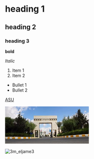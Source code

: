 # heading 1
## heading 2
### heading 3
**bold**


_Italic_
1. Item 1
2. Item 2
- Bullet 1
- Bullet 2

[ASU](https://www.asu.edu.jo/en/Pages/default.aspx)

![ASU](Doc/images/asu.png)

![3m_eljame3](https://encrypted-tbn0.gstatic.com/images?q=tbn:ANd9GcTyAd-8LAMM0omQY4SRXRvhSDIaqqPaC8Wvzg&usqp=CAU)


